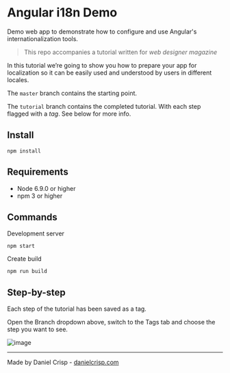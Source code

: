 # Angular i18n Demo

Demo web app to demonstrate how to configure and use Angular's
internationalization tools.

> This repo accompanies a tutorial written for *web designer magazine*

In this tutorial we’re going to show you how to prepare your app for
localization so it can be easily used and understood by users in different locales.

The `master` branch contains the starting point.

The `tutorial` branch contains the completed tutorial. With each step flagged
with a *tag*. See below for more info.

## Install

    npm install

## Requirements

 - Node 6.9.0 or higher
 - npm 3 or higher

## Commands

Development server

    npm start

Create build

    npm run build

## Step-by-step

Each step of the tutorial has been saved as a tag.

Open the Branch dropdown above, switch to the Tags tab and choose the step you
want to see.

![image](https://user-images.githubusercontent.com/1104814/39257089-88c06328-48a8-11e8-8549-cd80d93c1dae.png)

---

Made by Daniel Crisp - [danielcrisp.com](https://danielcrisp.com)
